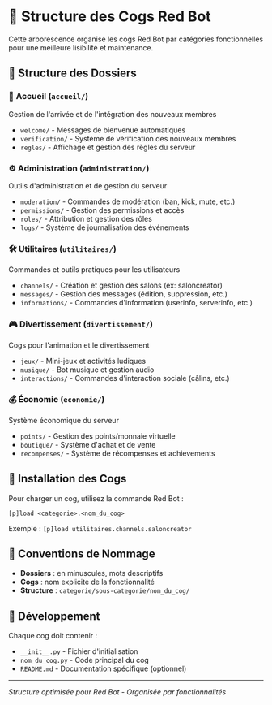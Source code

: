 # 🤖 Structure des Cogs Red Bot

Cette arborescence organise les cogs Red Bot par catégories fonctionnelles pour une meilleure lisibilité et maintenance.

## 📁 Structure des Dossiers

### 🎉 **Accueil** (`accueil/`)
Gestion de l'arrivée et de l'intégration des nouveaux membres
- `welcome/` - Messages de bienvenue automatiques
- `verification/` - Système de vérification des nouveaux membres
- `regles/` - Affichage et gestion des règles du serveur

### ⚙️ **Administration** (`administration/`)
Outils d'administration et de gestion du serveur
- `moderation/` - Commandes de modération (ban, kick, mute, etc.)
- `permissions/` - Gestion des permissions et accès
- `roles/` - Attribution et gestion des rôles
- `logs/` - Système de journalisation des événements

### 🛠️ **Utilitaires** (`utilitaires/`)
Commandes et outils pratiques pour les utilisateurs
- `channels/` - Création et gestion des salons (ex: saloncreator)
- `messages/` - Gestion des messages (édition, suppression, etc.)
- `informations/` - Commandes d'information (userinfo, serverinfo, etc.)

### 🎮 **Divertissement** (`divertissement/`)
Cogs pour l'animation et le divertissement
- `jeux/` - Mini-jeux et activités ludiques
- `musique/` - Bot musique et gestion audio
- `interactions/` - Commandes d'interaction sociale (câlins, etc.)

### 💰 **Économie** (`economie/`)
Système économique du serveur
- `points/` - Gestion des points/monnaie virtuelle
- `boutique/` - Système d'achat et de vente
- `recompenses/` - Système de récompenses et achievements

## 🚀 Installation des Cogs

Pour charger un cog, utilisez la commande Red Bot :
```
[p]load <categorie>.<nom_du_cog>
```

Exemple : `[p]load utilitaires.channels.saloncreator`

## 📝 Conventions de Nommage

- **Dossiers** : en minuscules, mots descriptifs
- **Cogs** : nom explicite de la fonctionnalité
- **Structure** : `categorie/sous-categorie/nom_du_cog/`

## 🔧 Développement

Chaque cog doit contenir :
- `__init__.py` - Fichier d'initialisation
- `nom_du_cog.py` - Code principal du cog
- `README.md` - Documentation spécifique (optionnel)

---
*Structure optimisée pour Red Bot - Organisée par fonctionnalités* 